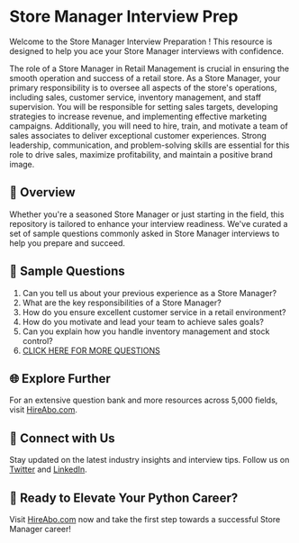 # Store Manager Interview Prep

Welcome to the Store Manager Interview Preparation ! This resource is designed to help you ace your Store Manager interviews with confidence.

The role of a Store Manager in Retail Management is crucial in ensuring the smooth operation and success of a retail store. As a Store Manager, your primary responsibility is to oversee all aspects of the store's operations, including sales, customer service, inventory management, and staff supervision. You will be responsible for setting sales targets, developing strategies to increase revenue, and implementing effective marketing campaigns. Additionally, you will need to hire, train, and motivate a team of sales associates to deliver exceptional customer experiences. Strong leadership, communication, and problem-solving skills are essential for this role to drive sales, maximize profitability, and maintain a positive brand image.

## 🚀 Overview

Whether you're a seasoned Store Manager or just starting in the field, this repository is tailored to enhance your interview readiness. We've curated a set of sample questions commonly asked in Store Manager interviews to help you prepare and succeed.

## 📝 Sample Questions

1. Can you tell us about your previous experience as a Store Manager?
2. What are the key responsibilities of a Store Manager?
3. How do you ensure excellent customer service in a retail environment?
4. How do you motivate and lead your team to achieve sales goals?
5. Can you explain how you handle inventory management and stock control?
6. [CLICK HERE FOR MORE QUESTIONS](https://hireabo.com/job/22_0_0/Store%20Manager)

## 🌐 Explore Further

For an extensive question bank and more resources across 5,000 fields, visit [HireAbo.com](https://www.hireabo.com).

## 📱 Connect with Us

Stay updated on the latest industry insights and interview tips. Follow us on [Twitter](https://twitter.com/hireabo) and [LinkedIn](https://www.linkedin.com/in/hire-abo-3609972a8/).

## 🚀 Ready to Elevate Your Python Career?

Visit [HireAbo.com](https://www.hireabo.com) now and take the first step towards a successful Store Manager career!